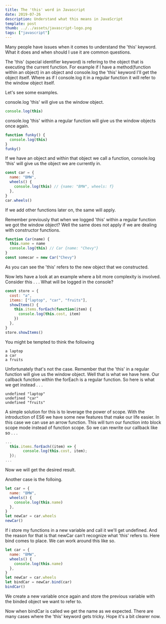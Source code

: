 ```yaml
---
title: The 'this' word in Javascript
date: 2019-07-26
description: Understand what this means in JavaScript
template: post
thumb: ../../assets/javascript-logo.png
tags: ["javascript"]
---
```


Many people have issues when it comes to understand the <span class="highlight-in-text">'this'</span> keyword. What it does and when should I use it are common questions.

The <span class="highlight-in-text">'this'</span> (special identifier keyword) is refering to the object that is executing the current function.
For example if I have a method(function within an object) in an object and console.log the <span class="highlight-in-text">'this'</span> keyword I'll get the object itself.
Where as if I console.log it in a regular function it will refer to the window object itself.

Let's see some examples.

console.log <span class="highlight-in-text">'this'</span> will give us the window object.

```javascript
console.log(this)
```

console.log <span class="highlight-in-text">'this'</span> within a regular function will give us the window objects once again.

```javascript
function funky() {
  console.log(this)
}
funky()
```

If we have an object and within that object we call a function, console.log <span class="highlight-in-text">'this'</span> will give us the object we are currently in.

```javascript
const car = {
  name: "BMW",
  wheels() {
    console.log(this) // {name: "BMW", wheels: f}
  },
}
car.wheels()
```

If we add other functions later on, the same will apply.

Remember previously that when we logged <span class="highlight-in-text">'this'</span> within a regular function we got the window object?
Well the same does not apply if we are dealing with constructor functions.

```javascript
function Car(name) {
  this.name = name
  console.log(this) // Car {name: "Chevy"}
}
const somecar = new Car("Chevy")
```

As you can see the <span class="highlight-in-text">'this'</span> refers to the new object that we constructed.

Now lets have a look at an example where a bit more complexity is involved.
Consider this . . . What will be logged in the console?

```javascript
const store = {
  cost: "a",
  items: ["laptop", "car", "fruits"],
  showItems() {
    this.items.forEach(function(item) {
      console.log(this.cost, item)
    })
  },
}
store.showItems()
```

You might be tempted to think the following

```
a laptop
a car
a fruits
```

Unfortunately that's not the case. Remember that the <span class="highlight-in-text">'this'</span> in a regular function will give us the window object. Well that is what we have here. Our callback function within the forEach is a regular function.
So here is what we get instead . . .

```
undefined "laptop"
undefined "car"
undefined "fruits"
```

A simple solution for this is to leverage the power of scope. With the introduction of ES6 we have some new features that make our life easier. In this case we can use an arrow function. This will turn our function into block scope mode instead of function scope. So we can rewrite our callback like so . . .

```javascript
...
  this.items.forEach((item) => {
        console.log(this.cost, item);
  });
...
```

Now we will get the desired result.

Another case is the folloing.

```javascript
let car = {
  name: "BMW",
  wheels() {
    console.log(this.name)
  },
}
let newCar = car.wheels
newCar()
```

If i store my functions in a new variable and call it we'll get undefined. And the reason for that is that newCar can't recognize what <span class="highlight-in-text">'this'</span> refers to. Here bind comes to place. We can work around this like so.

```javascript
let car = {
  name: "BMW",
  wheels() {
    console.log(this.name)
  },
}
let newCar = car.wheels
let bindCar = newCar.bind(car)
bindCar()
```

We create a new variable once again and store the previous variable with the binded object we want to refer to.

Now when <span class="highlight-in-text">bindCar</span> is called we get the name as we expected.
There are many cases where the <span class="highlight-in-text">'this'</span> keyword gets tricky. Hope it's a bit clearer now.
